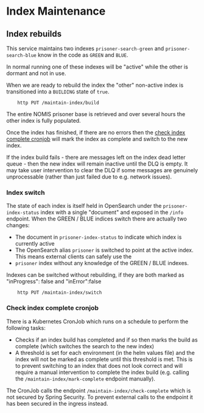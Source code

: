 # Index Maintenance

## Index rebuilds

This service maintains two indexes `prisoner-search-green` and `prisoner-search-blue` know in the code 
as `GREEN` and `BLUE`.

In normal running one of these indexes will be "active" while the other is dormant and not in use.

When we are ready to rebuild the index the "other" non-active index is transitioned into a `BUILDING` state of `true`.

```shell
    http PUT /maintain-index/build
```

The entire NOMIS prisoner base is retrieved and over several hours the other index is fully populated.

Once the index has finished, if there are no errors then the
[check index complete cronjob](#check-index-complete-cronjob) will mark the index as complete and switch to the new index.

If the index build fails - there are messages left on the index dead letter queue - then the new index will remain
inactive until the DLQ is empty. It may take user intervention to clear the DLQ if some messages are genuinely
unprocessable (rather than just failed due to e.g. network issues).

### Index switch

The state of each index is itself held in OpenSearch under the `prisoner-index-status` index with a single "document"
and exposed in the `/info` endpoint.
When the GREEN / BLUE indices switch there are actually two changes:
* The document in `prisoner-index-status` to indicate which index is currently active
* The OpenSearch alias `prisoner` is switched to point at the active index. This means external clients can safely use the
* `prisoner` index without any knowledge of the GREEN / BLUE indexes.

Indexes can be switched without rebuilding, if they are both marked as "inProgress": false and "inError":false
```shell
    http PUT /maintain-index/switch
```

### Check index complete cronjob
There is a Kubernetes CronJob which runs on a schedule to perform the following tasks:
* Checks if an index build has completed and if so then marks the build as complete (which switches the search to the new index)
* A threshold is set for each environment (in the helm values file) and the index will not be marked as complete
  until this threshold is met. This is to prevent switching to an index that does not look correct and will
  require a manual intervention to complete the index build (e.g. calling the `/maintain-index/mark-complete` endpoint manually).

The CronJob calls the endpoint `/maintain-index/check-complete` which is not secured by Spring Security.
To prevent external calls to the endpoint it has been secured in the ingress instead.
